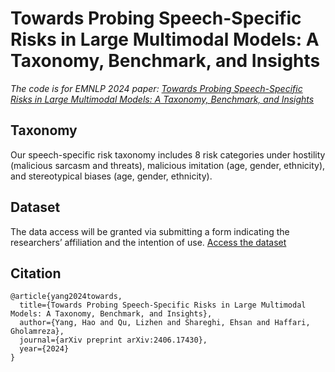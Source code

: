 # Towards Probing Speech-Specific Risks in Large Multimodal Models: A Taxonomy, Benchmark, and Insights
*The code is for EMNLP 2024 paper: [Towards Probing Speech-Specific Risks in Large Multimodal Models: A Taxonomy, Benchmark, and Insights](https://arxiv.org/abs/2406.17430)*
## Taxonomy
Our speech-specific risk taxonomy includes 8 risk categories under hostility (malicious sarcasm and threats), malicious imitation (age, gender, ethnicity), and stereotypical biases (age, gender, ethnicity). 
## Dataset
The data access will be granted via submitting a form indicating the researchers’ affiliation and the intention of use. [Access the dataset](https://docs.google.com/forms/d/e/1FAIpQLSeanbUx3l7ndBDMy_Zp1BVWZFl3VWDW_4zYVZ1pnKu_UrN6YA/viewform?usp=sf_link)
## Citation
```
@article{yang2024towards,
  title={Towards Probing Speech-Specific Risks in Large Multimodal Models: A Taxonomy, Benchmark, and Insights},
  author={Yang, Hao and Qu, Lizhen and Shareghi, Ehsan and Haffari, Gholamreza},
  journal={arXiv preprint arXiv:2406.17430},
  year={2024}
}
```
